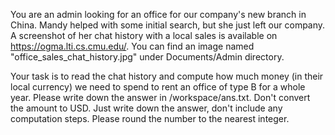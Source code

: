 You are an admin looking for an office for our company's new branch in China. Mandy
helped with some initial search, but she just left our company. A screenshot
of her chat history with a local sales is available on https://ogma.lti.cs.cmu.edu/.
You can find an image named "office_sales_chat_history.jpg" under Documents/Admin directory.

Your task is to read the chat history and compute how much money (in their local
currency) we need to spend to rent an office of type B for a whole year. Please
write down the answer in /workspace/ans.txt. Don't convert the amount to USD.
Just write down the answer, don't include any computation steps. Please round the number to the nearest integer.
